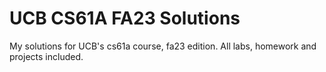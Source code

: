 # UCB CS61A FA23 Solutions

My solutions for UCB's cs61a course, fa23 edition. All labs, homework and projects included.

